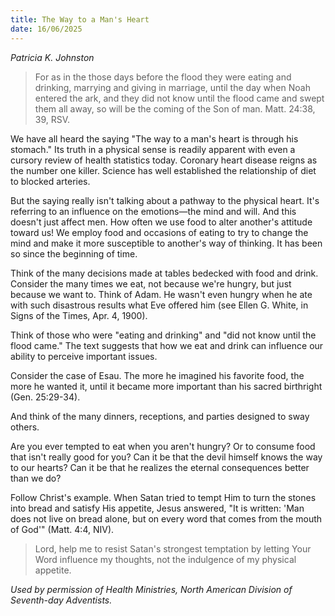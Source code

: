 ```yaml
---
title: The Way to a Man's Heart
date: 16/06/2025
---
```


_Patricia K. Johnston_

> <p></p>
> For as in the those days before the flood they were eating and drinking, marrying and giving in marriage, until the day when Noah entered the ark, and they did not know until the flood came and swept them all away, so will be the coming of the Son of man. Matt. 24:38, 39, RSV.

We have all heard the saying "The way to a man's heart is through his stomach." Its truth in a physical sense is readily apparent with even a cursory review of health statistics today. Coronary heart disease reigns as the number one killer. Science has well established the relationship of diet to blocked arteries.

But the saying really isn't talking about a pathway to the physical heart. It's referring to an influence on the emotions—the mind and will. And this doesn't just affect men. How often we use food to alter another's attitude toward us! We employ food and occasions of eating to try to change the mind and make it more susceptible to another's way of thinking. It has been so since the beginning of time.

Think of the many decisions made at tables bedecked with food and drink. Consider the many times we eat, not because we're hungry, but just because we want to. Think of Adam. He wasn't even hungry when he ate with such disastrous results what Eve offered him (see Ellen G. White, in Signs of the Times, Apr. 4, 1900).

Think of those who were "eating and drinking" and "did not know until the flood came." The text suggests that how we eat and drink can influence our ability to perceive important issues.

Consider the case of Esau. The more he imagined his favorite food, the more he wanted it, until it became more important than his sacred birthright (Gen. 25:29-34).

And think of the many dinners, receptions, and parties designed to sway others.

Are you ever tempted to eat when you aren't hungry? Or to consume food that isn't really good for you? Can it be that the devil himself knows the way to our hearts? Can it be that he realizes the eternal consequences better than we do?

Follow Christ's example. When Satan tried to tempt Him to turn the stones into bread and satisfy His appetite, Jesus answered, "It is written: 'Man does not live on bread alone, but on every word that comes from the mouth of God'" (Matt. 4:4, NIV).

> <callout></callout>
> Lord, help me to resist Satan's strongest temptation by letting Your Word influence my thoughts, not the indulgence of my physical appetite.

_Used by permission of Health Ministries, North American Division of Seventh-day Adventists._